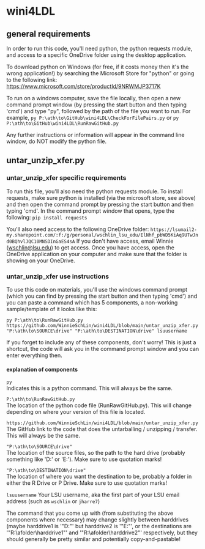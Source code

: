 # wini4LDL
## general requirements
In order to run this code, you'll need python, the python requests module, and access to a specific OneDrive folder using the desktop application.

To download python on Windows (for free, if it costs money then it's the wrong application!) by searching the Microsoft Store for "python" or going to the following link:
https://www.microsoft.com/store/productId/9NRWMJP3717K

To run on a windows computer, save the file locally, then open a new command prompt window (by pressing the start button and then typing 'cmd') and type "py", followed by the path of the file you want to run.
For example, `py P:\ath\to\GitHub\wini4LDL\CheckForFilePairs.py` or `py P:\ath\to\GitHub\wini4LDL\RunRawGitHub.py`

Any further instructions or information will appear in the command line window, do NOT modify the python file.

## untar_unzip_xfer.py
### untar_unzip_xfer specific requirements
To run this file, you'll also need the python requests module. To install requests, make sure python is installed (via the microsoft store, see above) and then open the command prompt by pressing the start button and then typing 'cmd'. In the command prompt window that opens, type the following:
`pip install requests`

You'll also need access to the following OneDrive folder:
`https://lsumail2-my.sharepoint.com/:f:/g/personal/wschlin_lsu_edu/ElNhf_pbWD5KiAq9UTwJnd0BQhvlJQC10MNSDInGaES4sA`
If you don't have access, email Winnie (wschlin@lsu.edu) to get access. Once you have access, open the OneDrive application on your computer and make sure that the folder is showing on your OneDrive.

### untar_unzip_xfer use instructions
To use this code on materials, you'll use the windows command prompt (which you can find by pressing the start button and then typing 'cmd') and you can paste a command which has 5 components, a non-working sample/template of it looks like this:

`py P:\ath\to\RunRawGitHub.py https://github.com/WinnieSchLin/wini4LDL/blob/main/untar_unzip_xfer.py "P:\ath\to\SOURCE\drive" "P:\ath\to\DESTINATION\drive" lsuusername`

If you forget to include any of these components, don't worry! This is just a shortcut, the code will ask you in the command prompt window and you can enter everything then.

#### explanation of components
`py`  
Indicates this is a python command. This will always be the same.

`P:\ath\to\RunRawGitHub.py`  
The location of the python code file (RunRawGitHub.py). This will change depending on where your version of this file is located.

`https://github.com/WinnieSchLin/wini4LDL/blob/main/untar_unzip_xfer.py`  
The GitHub link to the code that does the untarballing / unzipping / transfer. This will always be the same.

`"P:\ath\to\SOURCE\drive"`  
The location of the source files, so the path to the hard drive (probably something like 'D:\' or 'E:\'). Make sure to use quotation marks!

`"P:\ath\to\DESTINATION\drive"`  
The location of where you want the destination to be, probably a folder in either the R Drive or P Drive. Make sure to use quotation marks!

`lsuusername`
Your LSU username, aka the first part of your LSU email address (such as `wschlin` or `jharre7`)

The command that you come up with (from substituting the above components where necessary) may change slightly between harddrives (maybe harddrive1 is '"D:\"' but harddrive2 is '"E:\"', or the destinations are '"R:\afolder\harddrive1"' and '"R:\afolder\harddrive2"' respectively, but they should generally be pretty similar and potentially copy-and-pastable!
